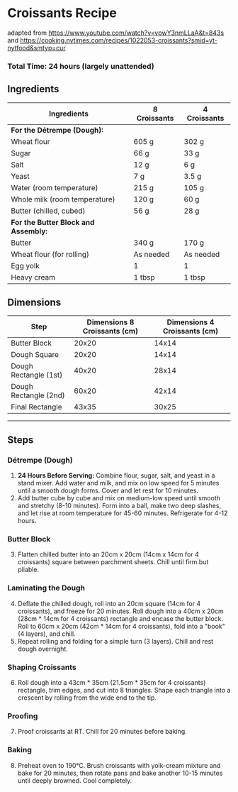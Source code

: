 # Croissants Recipe 
adapted from https://www.youtube.com/watch?v=vpwY3nmLLaA&t=843s and https://cooking.nytimes.com/recipes/1022053-croissants?smid=yt-nytfood&smtyp=cur

### Total Time: 24 hours (largely unattended)  
## Ingredients

| **Ingredients**                     | **8 Croissants**         | **4 Croissants**           |
|-------------------------------------|-----------------------------|-----------------------------|
| **For the Détrempe (Dough):**       |                             |                             |
|Wheat flour          |605 g             | 302 g          |
|Sugar                    | 66 g                | 33 g       |
|Salt                         | 12 g       | 6 g               |
|Yeast                   | 7 g                | 3.5 g             |
|Water (room temperature)            | 215 g      | 105 g     |
|Whole milk (room temperature)| 120 g               | 60 g               |
|Butter (chilled, cubed)| 56 g                | 28 g            |
|**For the Butter Block and Assembly:**|                             |                             |
|Butter| 340 g| 170 g |
|Wheat flour (for rolling)| As needed                   | As needed                  |
|Egg yolk| 1 | 1 |
|Heavy cream| 1 tbsp                      | 1 tbsp                     |

## Dimensions

|**Step**| **Dimensions 8 Croissants (cm)**|	**Dimensions 4 Croissants (cm)**|
|-|-|-|
|Butter Block|	20x20	|14x14|
|Dough Square|	20x20|	14x14
Dough Rectangle (1st)|	40x20|	28x14
Dough Rectangle (2nd)|	60x20|	42x14
Final Rectangle|	43x35|	30x25

---
## Steps

### Détrempe (Dough)
1. **24 Hours Before Serving:** Combine flour, sugar, salt, and yeast in a stand mixer. Add water and milk, and mix on low speed for 5 minutes until a smooth dough forms. Cover and let rest for 10 minutes.
2. Add butter cube by cube and mix on medium-low speed until smooth and stretchy (8-10 minutes). Form into a ball, make two deep slashes, and let rise at room temperature for 45-60 minutes. Refrigerate for 4-12 hours.

### Butter Block
3. Flatten chilled butter into an 20cm x 20cm (14cm x 14cm for 4 croissants) square between parchment sheets. Chill until firm but pliable.

### Laminating the Dough
4. Deflate the chilled dough, roll into an 20cm square (14cm for 4 croissants), and freeze for 20 minutes. Roll dough into a 40cm x 20cm (28cm * 14cm for 4 croissants) rectangle and encase the butter block. Roll to 60cm x 20cm (42cm * 14cm for 4 croissants), fold into a "book" (4 layers), and chill.
5. Repeat rolling and folding for a simple turn (3 layers). Chill and rest dough overnight.

### Shaping Croissants
6. Roll dough into a 43cm * 35cm (21.5cm * 35cm for 4 croissants) rectangle, trim edges, and cut into 8 triangles. Shape each triangle into a crescent by rolling from the wide end to the tip.

### Proofing
7. Proof croissants at RT. Chill for 20 minutes before baking.

### Baking
8. Preheat oven to 190°C. Brush croissants with yolk-cream mixture and bake for 20 minutes, then rotate pans and bake another 10-15 minutes until deeply browned. Cool completely.


